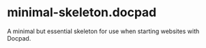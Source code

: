 minimal-skeleton.docpad
=======================

A minimal but essential skeleton for use when starting websites with Docpad.
